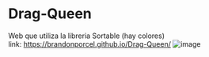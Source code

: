 # Drag-Queen
Web que utiliza la libreria Sortable (hay colores) <br/>
link: https://brandonporcel.github.io/Drag-Queen/
![image](https://user-images.githubusercontent.com/66080281/103448282-21b08300-4c76-11eb-8b76-ecf35d1dba40.png)
